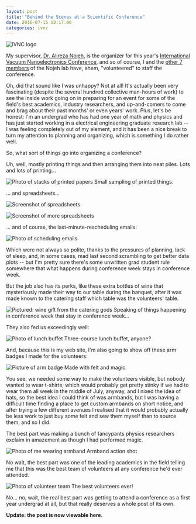 ```yaml
---
layout: post
title: "Behind the Scenes at a Scientific Conference"
date: 2016-07-15 12:17:00
categories: ivnc
---
```


![IVNC logo](/assets/images/2016/ivnc-logo-5.png)

My supervisor, [Dr. Alireza Nojeh](https://www.ece.ubc.ca/faculty/alireza-nojeh), is the organizer for this year's
[International Vacuum Nanoelectronics Conference](http://www.vacuumnanoelectronics.org/), and so of
course, I and the [other 7 members](http://nanostructure.ece.ubc.ca/people/) of the Nojeh lab have, ahem, "volunteered" to staff
the conference.

Oh, did that sound like I was unhappy? Not at all! It's actually been very fascinating (despite the several hundred collective
man-hours of work) to see the inside work going on in preparing for an event for some of the field's best academics, industry
researchers, and up-and-comers to come and brag about their past months' or even years' work. Plus, let's be honest: I'm an
undergrad who has had one year of math and physics and has just started working in a electrical engineering graduate research
lab -- I was feeling completely out of my element, and it has been a nice break to turn my attention to planning and organizing,
which is something I do rather well.

So, what sort of things go into organizing a conference?<!--more-->

Uh, well, mostly printing things and then arranging them into neat piles. Lots and lots of printing...

![Photo of stacks of printed papers](/assets/images/2016/ivnc-conference-papers.jpg)
<span class="caption">Small sampling of printed things.</span>

... and spreadsheets...

![Screenshot of spreadsheets](/assets/images/2016/ivnc-spreadsheet1.jpg)

![Screenshot of more spreadsheets](/assets/images/2016/ivnc-spreadsheet2.jpg)

... and of course, the last-minute-rescheduling emails:

![Photo of scheduling emails](/assets/images/2016/ivnc-emails.jpg)

Which were not always so polite, thanks to the pressures of planning, lack of sleep, and, in some cases, mad last second scrambling
to get better data plots -- but I'm pretty sure there's some unwritten grad student rule somewhere that what happens during
conference week stays in conference week.

But the job also has its perks, like these extra bottles of wine that mysteriously made their way to our table during the banquet,
after it was made known to the catering staff which table was the volunteers' table.

![Pictured: wine gift from the catering gods](/assets/images/2016/ivnc-extra-wine.jpg)
<span class="caption">Speaking of things happening in conference week that stay in conference week...</span>

They also fed us exceedingly well:

![Photo of lunch buffet](/assets/images/2016/ivnc-conference-lunch.jpg)
<span class="caption">Three-course lunch buffet, anyone?</span>

And, because this is my web site, I'm also going to show off these arm badges I made for the volunteers:

![Picture of arm badge](/assets/images/2016/ivnc-arm-badge.jpg)
<span class="caption">Made with felt and magic.</span>

You see, we needed some way to make the volunteers visible, but nobody wanted to wear t-shirts, which would probably get pretty
stinky if we had to wear them all week in the middle of July, anyway, and I nixed the idea of hats, so the best idea I could think
of was armbands, but I was having a difficult time finding a place to get custom armbands on short notice, and after trying a few
different avenues I realised that it would probably actually be less work to just buy some felt and sew them myself than to source
them, and so I did.

The best part was making a bunch of fancypants physics researchers exclaim in amazement as though I had performed magic.

![Photo of me wearing armband](/assets/images/2016/ivnc-tree-imp.jpg)
<span class="caption">Armband action shot</span>

No wait, the best part was one of the leading academics in the field telling me that this was the best team of volunteers at any
conference he'd ever attended.

![Photo of volunteer team](/assets/images/2016/ivnc-volunteers.jpg)
<span class="caption">The best volunteers ever!</span>

No... no, wait, the real best part was getting to attend a conference as a first year undergrad at all, but that really deserves
a whole post of its own.

**Update: the post is now viewable here.**